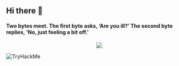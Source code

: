 ## Hi there 👋


#### Two bytes meet. The first byte asks, ‘Are you ill?’ The second byte replies, 'No, just feeling a bit off.'


<p align="center">
  <img src="https://readme-typing-svg.herokuapp.com?size=21&duration=5000&color=F73232FF&background=0053FF00&multiline=true&height=75&lines=TryHackMe+--%3E+%40anii0101;HacktheBox+--%3E+%40RedTribe">
</p>

<img src="https://tryhackme-badges.s3.amazonaws.com/anii0101.png" alt="TryHackMe">


